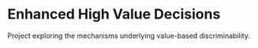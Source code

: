 # Enhanced High Value Decisions

Project exploring the mechanisms underlying value-based discriminability.
